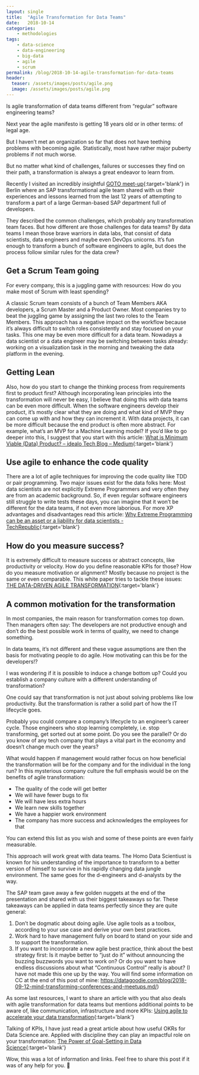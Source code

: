```yaml
---
layout: single
title:  "Agile Transformation for Data Teams"
date:   2018-10-14
categories: 
    - methodologies
tags:
    - data-science
    - data-engineering
    - big-data
    - agile
    - scrum
permalink: /blog/2018-10-14-agile-transformation-for-data-teams
header:
  teaser: /assets/images/posts/agile.png
  image: /assets/images/posts/agile.png
---
```


Is agile transformation of data teams different from “regular” software engineering teams?

Next year the agile manifesto is getting 18 years old or in other terms: of legal age.

But I haven’t met an organization so far that does not have teething problems with becoming agile. Statistically, most have rather major puberty problems if not much worse.

But no matter what kind of challenges, failures or successes they find on their path, a transformation is always a great endeavor to learn from.

Recently I visited an incredibly insightful [GOTO meet-up](https://www.meetup.com/de-DE/GOTO-Nights-Berlin/events/254552617/){:target='blank'} in Berlin where an SAP transformational agile team shared with us their experiences and lessons learned from the last 12 years of attempting to transform a part of a large German-based SAP department full of developers.

They described the common challenges, which probably any transformation team faces. But how different are those challenges for data teams? By data teams I mean those brave warriors in data labs, that consist of data scientists, data engineers and maybe even DevOps unicorns. It’s fun enough to transform a bunch of software engineers to agile, but does the process follow similar rules for the data crew?

## Get a Scrum Team going
For every company, this is a juggling game with resources: How do you make most of Scrum with least spending?

A classic Scrum team consists of a bunch of Team Members AKA developers, a Scrum Master and a Product Owner. Most companies try to beat the juggling game by assigning the last two roles to the Team Members. This approach has a negative impact on the workflow because it’s always difficult to switch roles consistently and stay focused on your tasks. This one may be even more difficult for a data team. Nowadays a data scientist or a data engineer may be switching between tasks already: working on a visualization task in the morning and tweaking the data platform in the evening.

## Getting Lean
Also, how do you start to change the thinking process from requirements first to product first?
Although incorporating lean principles into the transformation will never be easy, I believe that doing this with data teams can be even more difficult.
When the software engineers develop their product, it’s mostly clear what they are doing and what kind of MVP they can come up with and how they can increment it.
With data projects, it can be more difficult because the end product is often more abstract. For example, what’s an MVP for a Machine Learning model? If you’d like to go deeper into this, I suggest that you start with this article: [What is Minimum Viable (Data) Product? – idealo Tech Blog – Medium](https://medium.com/idealo-tech-blog/what-is-minimum-viable-data-product-49269e338d85){:target='blank'}

## Use agile to enhance the code quality
There are a lot of agile techniques for improving the code quality like TDD or pair programming.
Two major issues exist for the data folks here: Most data scientists are not explicitly Extreme Programmers and very often they are from an academic background. So, if even regular software engineers still struggle to write tests these days, you can imagine that it won’t be different for the data teams, if not even more laborious. For more XP advantages and disadvantages read this article:
[Why Extreme Programming can be an asset or a liability for data scientists - TechRepublic](https://www.techrepublic.com/article/why-extreme-programming-can-be-an-asset-or-a-liability-for-data-scientists/){:target='blank'}


## How do you measure success?
It is extremely difficult to measure success or abstract concepts, like productivity or velocity. How do you define reasonable KPIs for those? How do you measure motivation or alignment? Mostly because no project is the same or even comparable. This white paper tries to tackle these issues:
[THE DATA-DRIVEN AGILE TRANSFORMATION](https://www.agilecockpit.com/wp-content/uploads/2017/09/data-driven-agile-transformation.pdf){:target='blank'}

## A common motivation for the transformation
In most companies, the main reason for transformation comes top down. Then managers often say: The developers are not productive enough and don’t do the best possible work in terms of quality, we need to change something.

In data teams, it’s not different and these vague assumptions are then the basis for motivating people to do agile. How motivating can this be for the developers!?

I was wondering if it is possible to induce a change bottom up? Could you establish a company culture with a different understanding of transformation?

One could say that transformation is not just about solving problems like low productivity. But the transformation is rather a solid part of how the IT lifecycle goes.

Probably you could compare a company’s lifecycle to an engineer’s career cycle. Those engineers who stop learning completely, i.e. stop transforming, get sorted out at some point. Do you see the parallel? Or do you know of any tech company that plays a vital part in the economy and doesn’t change much over the years?

What would happen if management would rather focus on how beneficial the transformation will be for the company and for the individual in the long run? In this mysterious company culture the full emphasis would be on the benefits of agile transformation:

- The quality of the code will get better
- We will have fewer bugs to fix
- We will have less extra hours
- We learn new skills together
- We have a happier work environment
- The company has more success and acknowledges the employees for that

You can extend this list as you wish and some of these points are even fairly measurable.

This approach will work great with data teams. The Homo Data Scientiust is known for his understanding of the importance to transform to a better version of himself to survive in his rapidly changing data jungle environment. The same goes for the d-engineers and d-analysts by the way.

The SAP team gave away a few golden nuggets at the end of the presentation and shared with us their biggest takeaways so far. These takeaways can be applied in data teams perfectly since they are quite general:

1. Don’t be dogmatic about doing agile. Use agile tools as a toolbox, according to your use case and derive your own best practices.
2. Work hard to have management fully on board to stand on your side and to support the transformation.
3. If you want to incorporate a new agile best practice, think about the best strategy first: Is it maybe better to “just do it” without announcing the buzzing buzzwords you want to work on? Or do you want to have endless discussions about what “Continuous Control” really is about? (I have not made this one up by the way. You will find some information on CC at the end of this post of mine: https://datagoodie.com/blog/2018-09-12-mind-transforming-conferences-and-meetups.md/)

As some last resources, I want to share an article with you that also deals with agile transformation for data teams but mentions additional points to be aware of, like communication, infrastructure and more KPIs:
[Using agile to accelerate your data transformation](https://www.mckinsey.com/business-functions/digital-mckinsey/our-insights/using-agile-to-accelerate-your-data-transformation){:target='blank'}

Talking of KPIs, I have just read a great article about how useful OKRs for Data Science are. Applied with discipline they can play an impactful role on your transformation: [The Power of Goal-Setting in Data Science](https://towardsdatascience.com/the-power-of-goal-setting-for-your-data-science-project-9338bf475abd){:target='blank'}

Wow, this was a lot of information and links. Feel free to share this post if it was of any help for you. 🚀
